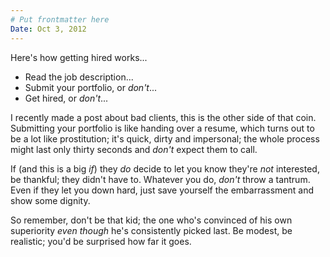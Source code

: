 ```yaml
---
# Put frontmatter here
Date: Oct 3, 2012
---
```

Here's how getting hired works...  
  
- Read the job description...  
- Submit your portfolio, or _don't_...  
- Get hired, or _don't_...  
  
I recently made a post about bad clients, this is the other side of that coin. Submitting your portfolio is like handing over a resume, which turns out to be a lot like prostitution; it's quick, dirty and impersonal; the whole process might last only thirty seconds and _don't_ expect them to call.  

If (and this is a big _if_) they _do_ decide to let you know they're _not_ interested, be thankful; they didn't have to. Whatever you do, _don't_ throw a tantrum. Even if they let you down hard, just save yourself the embarrassment and show some dignity.  

So remember, don't be that kid; the one who's convinced of his own superiority _even though_ he's consistently picked last. Be modest, be realistic; you'd be surprised how far it goes.